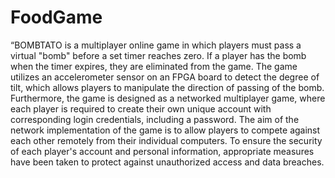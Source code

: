 # FoodGame

“BOMBTATO is a multiplayer online game in which players must pass a virtual "bomb" before a set timer reaches zero. If a player has the bomb when the timer expires, they are eliminated from the game. The game utilizes an accelerometer sensor on an FPGA board to detect the degree of tilt, which allows players to manipulate the direction of passing of the bomb.
Furthermore, the game is designed as a networked multiplayer game, where each player is required to create their own unique account with corresponding login credentials, including a password. The aim of the network implementation of the game is to allow players to compete against each other remotely from their individual computers. To ensure the security of each player's account and personal information, appropriate measures have been taken to protect against unauthorized access and data breaches.
